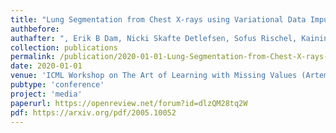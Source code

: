 ```yaml
---
title: "Lung Segmentation from Chest X-rays using Variational Data Imputation"
authbefore: 
authafter: ", Erik B Dam, Nicki Skafte Detlefsen, Sofus Rischel, Kaining Sheng, Mads Nielsen, Akshay Pai"
collection: publications
permalink: /publication/2020-01-01-Lung-Segmentation-from-Chest-X-rays-using-Variational-Data-Imputation
date: 2020-01-01
venue: 'ICML Workshop on The Art of Learning with Missing Values (Artemiss-2020)'
pubtype: 'conference'
project: 'media'
paperurl: https://openreview.net/forum?id=dlzQM28tq2W
pdf: https://arxiv.org/pdf/2005.10052
---
```


